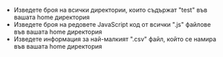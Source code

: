 - Изведете броя на всички директории, които съдържат "test" във вашата home директория
- Изведете броя на редовете JavaScript код от всички ".js" файлове във вашата home директория
- Изведете информация за най-малкият ".csv" файл, който се намира във вашата home директория
